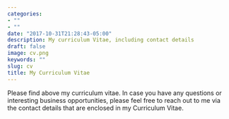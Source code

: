 ```yaml
---
categories:
- ""
- ""
date: "2017-10-31T21:28:43-05:00"
description: My curriculum Vitae, including contact details
draft: false
image: cv.png
keywords: ""
slug: cv
title: My Curriculum Vitae
---
```


Please find above my curriculum vitae. In case you have any questions or interesting business opportunities, please feel free to reach out to me via the contact details that are enclosed in my Curriculum Vitae. 
